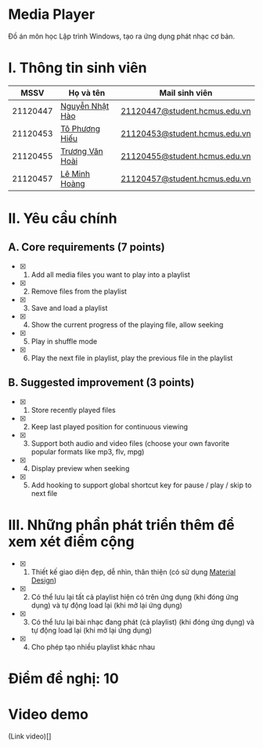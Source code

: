 # Media Player
Đồ án môn học Lập trình Windows, tạo ra ứng dụng phát nhạc cơ bản.
# I. Thông tin sinh viên
| MSSV | Họ và tên | Mail sinh viên |
| ------ | ------ | ------ |
| 21120447 | [Nguyễn Nhật Hào](https://github.com/nxhawk) | 21120447@student.hcmus.edu.vn |
| 21120453 | [Tô Phương Hiếu](https://github.com/phuonghieuto) | 21120453@student.hcmus.edu.vn |
| 21120455 | [Trương Văn Hoài](https://github.com/hcdman) | 21120455@student.hcmus.edu.vn |
| 21120457 | [Lê Minh Hoàng](https://github.com/mihoag) | 21120457@student.hcmus.edu.vn |
# II. Yêu cầu chính
## A. Core requirements (7 points)
- [x] 1. Add all media files you want to play into a playlist

- [x] 2. Remove files from the playlist

- [x] 3. Save and load a playlist

- [x] 4. Show the current progress of the playing file, allow seeking

- [x] 5. Play in shuffle mode

- [x] 6. Play the next file in playlist, play the previous file in the playlist
## B. Suggested improvement (3 points)
- [x] 1. Store recently played files

- [x] 2. Keep last played position for continuous viewing

- [x] 3. Support both audio and video files (choose your own favorite popular formats like mp3, flv, mpg)

- [x] 4. Display preview when seeking

- [x] 5. Add hooking to support global shortcut key for pause / play / skip to next file
# III. Những phần phát triển thêm để xem xét điểm cộng
- [x] 1. Thiết kế giao diện đẹp, dễ nhìn, thân thiện (có sử dụng [Material Design](http://materialdesigninxaml.net/))
- [x] 2. Có thể lưu lại tất cả playlist hiện có trên ứng dụng (khi đóng ứng dụng) và tự động load lại (khi mở lại ứng dụng)
- [x] 3. Có thể lưu lại bài nhạc đang phát (cả playlist) (khi đóng ứng dụng) và tự động load lại (khi mở lại ứng dụng)
- [x] 4. Cho phép tạo nhiều playlist khác nhau
# Điểm đề nghị: 10
# Video demo
(Link video)[]
